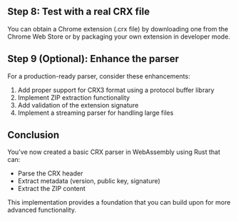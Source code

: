 ## Step 8: Test with a real CRX file
You can obtain a Chrome extension (.crx file) by downloading one from the Chrome Web Store or by packaging your own extension in developer mode.
## Step 9 (Optional): Enhance the parser
For a production-ready parser, consider these enhancements:
1. Add proper support for CRX3 format using a protocol buffer library
2. Implement ZIP extraction functionality
3. Add validation of the extension signature
4. Implement a streaming parser for handling large files

## Conclusion
You've now created a basic CRX parser in WebAssembly using Rust that can:
- Parse the CRX header
- Extract metadata (version, public key, signature)
- Extract the ZIP content

This implementation provides a foundation that you can build upon for more advanced functionality.
